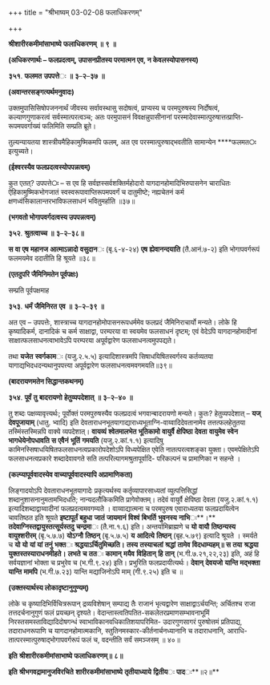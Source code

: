 +++
title = "श्रीभाष्यम् 03-02-08 फलाधिकरणम्"

+++
<div claऽऽ="elementor-widget-container">

**श्रीशारीरकमीमांसाभाष्ये** **फलाधिकरणम्** **॥** **९** **॥**

**(अधिकरणार्थः – फलप्रदत्वम्, उपासनप्रीतस्य परमात्मन एव, न केवलस्योपासनस्य)**

**३५१**. **फलमत** **उपपत्ते**ः **॥** **३**–**२**–**३७** **॥**

**(अवान्तरसङ्गत्यर्थमनुवादः)**

उक्तमुपासिसिषोपजननार्थं जीवस्य सर्वावस्थासु सदोषत्वं, प्राप्यस्य च परमपुरुषस्य निर्दोषत्वं, कल्याणगुणाकरत्वं सर्वस्मात्परत्वञ्च; अतः परमुपासनं विवक्षन्नुपासीनानां परस्मादेवास्मात्पुरुषात्तत्प्राप्ति-रूपमपवर्गाख्यं फलिमिति सम्प्रति ब्रूते।

तुल्यन्यायतया शास्त्रीयमैहिकामुष्मिकमपि फलम्, अत एव परस्मात्पुरुषाद्भवतीति सामान्येन ****फलमत**ः** इत्युच्यते।

**(ईश्वरस्यैव फलप्रदत्वस्योपपन्नत्वम्)**

कुत एतत्? उपपत्ते**ः** – स एव हि सर्वज्ञस्सर्वशक्तिर्महोदारो यागदानहोमादिभिरुपासनेन चाराधितः ऐहिकामुष्मिकभोगजातं स्वस्वरूपावाप्तिरूपमपवर्गं च दातुमीष्टे; नह्यचेतनं कर्म क्षणध्वंसिकालान्तरभाविफलसाधनं भवितुमर्हाति ॥३७॥

**(भगवतो भोगापवर्गदत्वस्य उपपन्नत्वम्)**

**३५२**. **श्रुतत्वाच्च** **॥** **३**–**२**–**३८॥**

**स** **वा** **एष** **महानज** **आत्माऽन्नादो** **वसुदान**ः (बृ.६-४-२४) **एष** **ह्येवानन्दयाति** (तै.आनं.७-२) इति भोगापवर्गरूपं फलमयमेव ददातीति हि श्रूयते ॥३८॥

**(एतदुपरि जैमिनिमतेन पूर्वपक्षः)**

सम्प्रति पूर्वपक्षमाह

**३५३**. **धर्मं** **जैमिनिरत** **एव** **॥** **३**–**२**–**३९** **॥**

अत एव – उपपत्तेः, शास्त्राच्च यागदानहोमोपासनरूपधर्ममेव फलप्रदं जैमिनिराचार्यो मन्यते। लोके हि कृष्यादिकर्म, दानादिकं च कर्म साक्षाद्वा, परम्परया वा स्वयमेव फलसाधनं दृष्टम्; एवं वेदेऽपि यागदानहोमादीनां साक्षात्फलसाधनत्वाभावेऽपि परम्परया अपूर्वद्वारेण फलसाधनत्वमुपपद्यते।

तथा **यजेत** **स्वर्गकाम**ः (यजु.२.५.५) इत्यादिशास्त्रमपि
सिषाधयिषितस्वर्गस्य कर्तव्यतया यागाद्यभिदधदन्यथानुपपत्त्या अपूर्वद्वारेण फलसाधनत्वमवगमयति॥३९॥

**(बादरायणमतेन सिद्धान्तकथनम्)**

**३५४**. **पूर्वं** **तु** **बादरायणो** **हेतुव्यपदेशात्** **॥** **३**–**२**–**४०** **॥**

तु शब्दः पक्षव्यावृत्त्यर्थः; पूर्वोक्तं परमपुरुषस्यैव फलप्रदत्वं भगवान्बादरायणो मन्यते। कुतः? हेतुव्यपदेशात् – **यज्** **देवपूजायाम्** (धातु. भ्वादि) इति देवताराधनभूतयागाद्याराध्यभूताग्नि-वाय्वादिदेवतानामेव तत्तत्फलहेतुतया तस्मिंस्तस्मिन्नपि वाक्ये व्यपदेशात्। **वायव्यं** **श्वेतमालभेत** **भूतिकामो** **वायुर्वै** **क्षेपिष्ठा** **देवता** **वायुमेव** **स्वेन** **भागधेयेनोपधावति** **स** **एवैनं** **भूतिं** **गमयति** (यजु.२.कां.१.१) इत्यादिषु कामिनस्सिषाधयिषितफलसाधनत्वप्रकारोपदेशोऽपि विध्यपेक्षित एवेति नातत्परत्वशङ्का युक्ता। एवमपेक्षितेऽपि फलसाधनत्वप्रकारे शब्दादेवावगते सति तत्परित्यागमश्रुतापूर्वादि- परिकल्पनं च प्रामाणिका न सहन्ते ।

**(कल्प्यापूर्ववादस्येव वाच्यापूर्ववादस्यापि अप्रामाणिकता)**

लिङ्गादयोऽपि देवताराधनभूतयागादेः प्रकृत्यर्थस्य कर्तृव्यापारसाध्यतां व्युत्पत्तिसिद्धां शब्दानुशासनानुमतामभिदधति; नान्यदलौकिकमिति प्रागेवोक्तम्। तदेवं वायुर्वै क्षेपिष्ठा देवता (यजु.२.कां.१.१) इत्यादिशब्दाद्वाय्वादीनां फलप्रदत्वमवगम्यते । वाय्वाद्यात्मना च परमपुरुष एवाराध्यतया फलप्रदायित्वेन चावतिष्ठत इति श्रूयते **इष्टापूर्तं** **बहुधा** **जातं** **जायमानं** **विश्वं** **बिभर्ति** **भुवनस्य** **नाभि**ः**।** **तदेवाग्निस्तद्वायुस्तत्सूर्यस्तदु** **चन्द्रमा**ः (तै.ना.१.६) इति। अन्तर्यामिब्राह्मणे च **यो** **वायौ** **तिष्ठन्यस्य** **वायुश्शरीरम्** (बृ.५.७.७) **योऽग्नौ** **तिष्ठन्** (बृ.५.७.५) **य** **आदित्ये** **तिष्ठन्** (बृह.५.७९) इत्यादि श्रूयते । स्मर्यते च **यो** **यो** **यां** **यां** **तनुं** **भक्त**ः **श्रद्धयाऽर्चितुमिच्छति।** **तस्य** **तस्याचलां** **श्रद्धां** **तामेव** **विदधाम्यहम्॥** **स** **तया** **श्रद्धया** **युक्तस्तस्याराधनमीहते।** **लभते** **च** **तत**ः **कामान्** **मयैव** **विहितान्** **हि** **तान्** (भ.गी.७.२१,२२,२३) इति, अहं हि सर्वयज्ञानां भोक्ता च प्रभुरेव च (भ.गी.९.२४) इति। प्रभुरिति फलप्रदायीत्यर्थः। **देवान्** **देवयजो** **यान्ति** **मद्भक्ता** **यान्ति** **मामपि** (भ.गी.७.२३) यान्ति मद्याजिनोऽपि माम् (गी.९.२५) इति च ॥

**(उक्तस्यार्थस्य लोकादृष्टानुगुण्यम्)**

लोके च कृष्यादिभिर्विचित्ररूपान् द्रव्यविशेषान् सम्पाद्य तैः राजानं भृत्यद्वारेण साक्षाद्वाऽर्चयन्ति; अर्चितश्च राजा तत्तदर्चनानुगुणं फलं प्रयच्छन् दृश्यते। वेदान्तास्त्वतिपतित-सकलेतरप्रमाणसम्भावनाभूमिं निरस्तसमस्ताविद्यादिदोषगन्धं स्वाभाविकानवधिकातिशयापरिमित- उदारगुणसागरं पुरुषोत्तमं प्रतिपाद्य, तदाराधनरूपाणि च यागदानहोमात्मकानि, स्तुतिनमस्कार-कीर्तनार्चनध्यानानि च तदाराधनानि, आराधि-तात्परस्मात्पुरुषाद्भोगापवर्गरूपं फलं च, वदन्तीति सर्वं समञ्जसम् ॥ ४०॥

**इति** **श्रीशारीरकमीमांसाभाष्ये** **फलाधिकरणम्॥** **८॥**

**इति** **श्रीभगवद्रामानुजविरचिते** **शारीरकमीमांसाभाष्ये** **तृतीयाध्याये** **द्वितीय**ः **पाद**ः**॥२॥**

</div>
